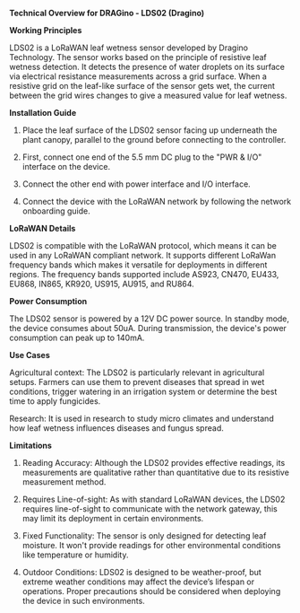 **Technical Overview for DRAGino - LDS02 (Dragino)**

**Working Principles**

LDS02 is a LoRaWAN leaf wetness sensor developed by Dragino Technology. The sensor works based on the principle of resistive leaf wetness detection. It detects the presence of water droplets on its surface via electrical resistance measurements across a grid surface. When a resistive grid on the leaf-like surface of the sensor gets wet, the current between the grid wires changes to give a measured value for leaf wetness.

**Installation Guide**

1. Place the leaf surface of the LDS02 sensor facing up underneath the plant canopy, parallel to the ground before connecting to the controller.

2. First, connect one end of the 5.5 mm DC plug to the "PWR & I/O" interface on the device.

3. Connect the other end with power interface and I/O interface.

4. Connect the device with the LoRaWAN network by following the network onboarding guide.

**LoRaWAN Details**

LDS02 is compatible with the LoRaWAN protocol, which means it can be used in any LoRaWAN compliant network. It supports different LoRaWan frequency bands which makes it versatile for deployments in different regions. The frequency bands supported include AS923, CN470, EU433, EU868, IN865, KR920, US915, AU915, and RU864.

**Power Consumption**

The LDS02 sensor is powered by a 12V DC power source. In standby mode, the device consumes about 50uA. During transmission, the device's power consumption can peak up to 140mA. 

**Use Cases**

Agricultural context: The LDS02 is particularly relevant in agricultural setups. Farmers can use them to prevent diseases that spread in wet conditions, trigger watering in an irrigation system or determine the best time to apply fungicides.

Research: It is used in research to study micro climates and understand how leaf wetness influences diseases and fungus spread. 

**Limitations**

1. Reading Accuracy: Although the LDS02 provides effective readings, its measurements are qualitative rather than quantitative due to its resistive measurement method. 

2. Requires Line-of-sight: As with standard LoRaWAN devices, the LDS02 requires line-of-sight to communicate with the network gateway, this may limit its deployment in certain environments.

3. Fixed Functionality: The sensor is only designed for detecting leaf moisture. It won't provide readings for other environmental conditions like temperature or humidity.

4. Outdoor Conditions: LDS02 is designed to be weather-proof, but extreme weather conditions may affect the device’s lifespan or operations. Proper precautions should be considered when deploying the device in such environments.